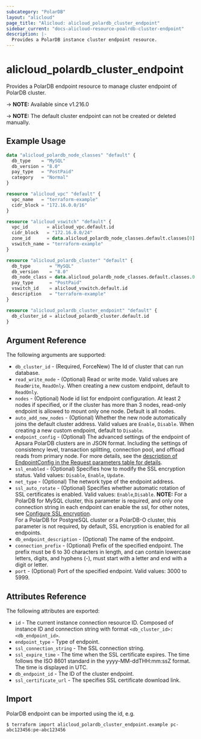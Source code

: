 ```yaml
---
subcategory: "PolarDB"
layout: "alicloud"
page_title: "Alicloud: alicloud_polardb_cluster_endpoint"
sidebar_current: "docs-alicloud-resource-poalrdb-cluster-endpoint"
description: |-
  Provides a PolarDB instance cluster endpoint resource.
---
```


# alicloud_polardb_cluster_endpoint

Provides a PolarDB endpoint resource to manage cluster endpoint of PolarDB cluster.

-> **NOTE:** Available since v1.216.0

-> **NOTE:** The default cluster endpoint can not be created or deleted manually.

## Example Usage

```terraform
data "alicloud_polardb_node_classes" "default" {
  db_type    = "MySQL"
  db_version = "8.0"
  pay_type   = "PostPaid"
  category   = "Normal"
}

resource "alicloud_vpc" "default" {
  vpc_name   = "terraform-example"
  cidr_block = "172.16.0.0/16"
}

resource "alicloud_vswitch" "default" {
  vpc_id       = alicloud_vpc.default.id
  cidr_block   = "172.16.0.0/24"
  zone_id      = data.alicloud_polardb_node_classes.default.classes[0].zone_id
  vswitch_name = "terraform-example"
}

resource "alicloud_polardb_cluster" "default" {
  db_type       = "MySQL"
  db_version    = "8.0"
  db_node_class = data.alicloud_polardb_node_classes.default.classes.0.supported_engines.0.available_resources.0.db_node_class
  pay_type      = "PostPaid"
  vswitch_id    = alicloud_vswitch.default.id
  description   = "terraform-example"
}

resource "alicloud_polardb_cluster_endpoint" "default" {
  db_cluster_id = alicloud_polardb_cluster.default.id
}
```

## Argument Reference

The following arguments are supported:

* `db_cluster_id` - (Required, ForceNew) The Id of cluster that can run database.
* `read_write_mode` - (Optional) Read or write mode. Valid values are `ReadWrite`, `ReadOnly`. When creating a new custom endpoint, default to `ReadOnly`.
* `nodes` - (Optional) Node id list for endpoint configuration. At least 2 nodes if specified, or if the cluster has more than 3 nodes, read-only endpoint is allowed to mount only one node. Default is all nodes.
* `auto_add_new_nodes` - (Optional) Whether the new node automatically joins the default cluster address. Valid values are `Enable`, `Disable`. When creating a new custom endpoint, default to `Disable`.
* `endpoint_config` - (Optional) The advanced settings of the endpoint of Apsara PolarDB clusters are in JSON format. Including the settings of consistency level, transaction splitting, connection pool, and offload reads from primary node. For more details, see the [description of EndpointConfig in the Request parameters table for details](https://www.alibabacloud.com/help/doc-detail/116593.htm).
* `ssl_enabled` - (Optional) Specifies how to modify the SSL encryption status. Valid values: `Disable`, `Enable`, `Update`.
* `net_type` - (Optional) The network type of the endpoint address.
* `ssl_auto_rotate` - (Optional) Specifies whether automatic rotation of SSL certificates is enabled. Valid values: `Enable`,`Disable`.
  **NOTE:** For a PolarDB for MySQL cluster, this parameter is required, and only one connection string in each endpoint can enable the ssl, for other notes, see [Configure SSL encryption](https://www.alibabacloud.com/help/doc-detail/153182.htm).  
  For a PolarDB for PostgreSQL cluster or a PolarDB-O cluster, this parameter is not required, by default, SSL encryption is enabled for all endpoints.
* `db_endpoint_description` - (Optional) The name of the endpoint.
* `connection_prefix` - (Optional) Prefix of the specified endpoint. The prefix must be 6 to 30 characters in length, and can contain lowercase letters, digits, and hyphens (-), must start with a letter and end with a digit or letter.
* `port` - (Optional) Port of the specified endpoint. Valid values: 3000 to 5999.

## Attributes Reference

The following attributes are exported:

* `id` - The current instance connection resource ID. Composed of instance ID and connection string with format `<db_cluster_id>:<db_endpoint_id>`.
* `endpoint_type` - Type of endpoint.
* `ssl_connection_string` - The SSL connection string.
* `ssl_expire_time` - The time when the SSL certificate expires. The time follows the ISO 8601 standard in the yyyy-MM-ddTHH:mm:ssZ format. The time is displayed in UTC.
* `db_endpoint_id` - The ID of the cluster endpoint.
* `ssl_certificate_url` - The specifies SSL certificate download link.

## Import

PolarDB endpoint can be imported using the id, e.g.

```shell
$ terraform import alicloud_polardb_cluster_endpoint.example pc-abc123456:pe-abc123456
```
